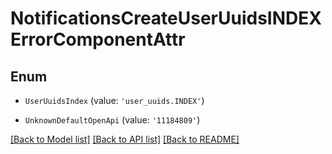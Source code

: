 # NotificationsCreateUserUuidsINDEXErrorComponentAttr


## Enum

* `UserUuidsIndex` (value: `'user_uuids.INDEX'`)

* `UnknownDefaultOpenApi` (value: `'11184809'`)

[[Back to Model list]](../README.md#documentation-for-models) [[Back to API list]](../README.md#documentation-for-api-endpoints) [[Back to README]](../README.md)

